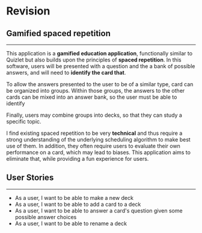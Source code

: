 # Revision
## Gamified spaced repetition
___
This application is a **gamified education application**, functionally similar to Quizlet but also
builds upon the principles of **spaced repetition**. In this software, users will be presented with a question and the 
a bank of possible answers, and will need to **identify the card that**. 

To allow the answers presented to the user to be of a similar type,
card can be organized into groups. Within those groups, the answers to the other cards can be mixed into an answer bank,
so the user must be able to identify 

Finally, users may combine groups into decks, so that they can study a specific topic.

I find existing spaced repetition to be very **technical** and thus require a strong
understanding of the underlying scheduling algorithm to make best use of them. In addition, they often require
users to evaluate their own performance on a card, which may lead to biases. This application
aims to eliminate that, while providing a fun experience for users.

## User Stories
___
- As a user, I want to be able to make a new deck
- As a user, I want to be able to add a card to a deck
- As a user, I want to be able to answer a card's question given some possible answer choices
- As a user, I want to be able to rename a deck
